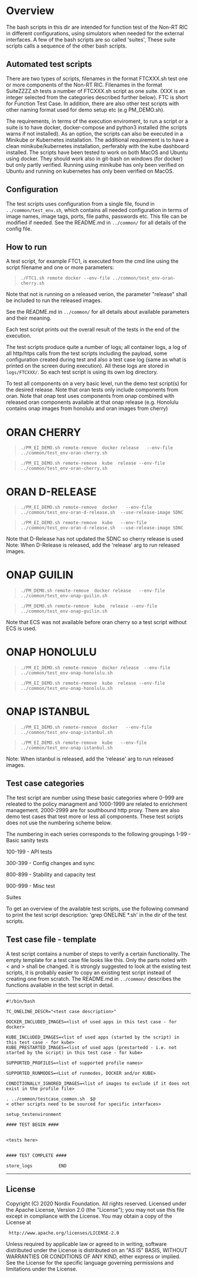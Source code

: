 # Overview

The bash scripts in this dir are intended for function test of the Non-RT RIC in different configurations, using simulators when needed for the external interfaces.
A few of the bash scripts are so called 'suites', These suite scripts calls a sequence of the other bash scripts.

## Automated test scripts

There are two types of scripts, filenames in the format FTCXXX.sh test one or more components of the Non-RT RIC. Filenames in the format SuiteZZZZ.sh tests a number of FTCXXX.sh script as one suite. (XXX is an integer selected from the categories described further below).
FTC is short for Function Test Case. In addition, there are also other test scripts with other naming format used for demo setup etc (e.g PM_DEMO.sh).

The requirements, in terms of the execution enviroment, to run a script or a suite is to have docker, docker-compose and python3 installed (the scripts warns if not installed). As an option, the scripts can also be executed in a Minikube or Kubernetes installation. The additional requirement is to have a clean minikube/kubernetes installation, perferably with the kube dashboard installed.
The scripts have been tested to work on both MacOS and Ubuntu using docker. They should work also in git-bash on windows (for docker) but only partly verified. Running using minikube has only been verified on Ubuntu and running on kubernetes has only been verified on MacOS.

## Configuration

The test scripts uses configuration from a single file, found in `../common/test_env.sh`, which contains all needed configuration in terms of image names, image tags, ports, file paths, passwords etc. This file can be modified if needed.  See the README.md in  `../common/` for all details of the config file.

## How to run

A test script, for example FTC1, is executed from the cmd line using the script filename and one or more parameters:

 >```./FTC1.sh remote docker --env-file ../common/test_env-oran-cherry.sh```

Note that not is running on a released verion, the parameter "release" shall be included to run the released images.

See the README.md in  `../common/` for all details about available parameters and their meaning.

Each test script prints out the overall result of the tests in the end of the execution.

The test scripts produce quite a number of logs; all container logs, a log of all http/htps calls from the test scripts including the payload, some configuration created during test and also a test case log (same as what is printed on the screen during execution). All these logs are stored in `logs/FTCXXX/`. So each test script is using its own log directory.

To test all components on a very basic level, run the demo test script(s) for the desired release.
Note that oran tests only include components from oran.
Note that onap test uses components from onap combined with released oran components available at that onap release (e.g. Honolulu contains onap images from honolulu and oran images from cherry)


ORAN CHERRY
===========
>```./PM_EI_DEMO.sh remote-remove  docker release   --env-file ../common/test_env-oran-cherry.sh```

>```./PM_EI_DEMO.sh remote-remove  kube  release --env-file ../common/test_env-oran-cherry.sh```

ORAN D-RELEASE
=========
>```./PM_EI_DEMO.sh remote-remove  docker   --env-file ../common/test_env-oran-d-release.sh  --use-release-image SDNC```

>```./PM_EI_DEMO.sh remote-remove  kube   --env-file ../common/test_env-oran-d-release.sh  --use-release-image SDNC```

Note that D-Release has not updated the SDNC so cherry release is used<br>
Note: When D-Release is released, add the 'release' arg to run released images.

ONAP GUILIN
===========
>```./PM_DEMO.sh remote-remove  docker release   --env-file ../common/test_env-onap-guilin.sh```

>```./PM_DEMO.sh remote-remove  kube  release --env-file ../common/test_env-onap-guilin.sh```

Note that ECS was not available before oran cherry so a test script without ECS is used.

ONAP HONOLULU
=============
>```./PM_EI_DEMO.sh remote-remove  docker release  --env-file ../common/test_env-onap-honolulu.sh```

>```./PM_EI_DEMO.sh remote-remove  kube  release --env-file ../common/test_env-onap-honolulu.sh```

ONAP ISTANBUL
=============
>```./PM_EI_DEMO.sh remote-remove  docker   --env-file ../common/test_env-onap-istanbul.sh```

>```./PM_EI_DEMO.sh remote-remove  kube   --env-file ../common/test_env-onap-istanbul.sh```

Note: When istanbul is released, add the 'release' arg to run released images.

## Test case categories

The test script are number using these basic categories where 0-999 are releated to the policy managment and 1000-1999 are related to enrichment management. 2000-2999 are for southbound http proxy. There are also demo test cases that test more or less all components. These test scripts does not use the numbering scheme below.

The numbering in each series corresponds to the following groupings
1-99 - Basic sanity tests

100-199 - API tests

300-399 - Config changes and sync

800-899 - Stability and capacity test

900-999 - Misc test

Suites

To get an overview of the available test scripts, use the following command to print the test script description:
'grep ONELINE *.sh' in the dir of the test scripts.

## Test case file - template

A test script contains a number of steps to verify a certain functionality.
The empty template for a test case file looks like this.
Only the parts noted with < and > shall be changed.
It is strongly suggested to look at the existing test scripts, it is probably easier to copy an existing test script instead of creating one from scratch. The README.md in  `../common/` describes the functions available in the test script in detail.

-----------------------------------------------------------

```
#!/bin/bash

TC_ONELINE_DESCR="<test case description>"

DOCKER_INCLUDED_IMAGES=<list of used apps in this test case - for docker>

KUBE_INCLUDED_IMAGES=<list of used apps (started by the script) in this test case - for kube>
KUBE_PRESTARTED_IMAGES=<list of used apps (prestartedd - i.e. not started by the script) in this test case - for kube>

SUPPORTED_PROFILES=<list of supported profile names>

SUPPORTED_RUNMODES=<List of runmodes, DOCKER and/or KUBE>

CONDITIONALLY_IGNORED_IMAGES=<list of images to exclude if it does not exist in the profile file>

. ../common/testcase_common.sh  $@
< other scripts need to be sourced for specific interfaces>

setup_testenvironment

#### TEST BEGIN ####


<tests here>


#### TEST COMPLETE ####

store_logs          END

```

-----------------------------------------------------------

## License

Copyright (C) 2020 Nordix Foundation. All rights reserved.
Licensed under the Apache License, Version 2.0 (the "License");
you may not use this file except in compliance with the License.
You may obtain a copy of the License at

     http://www.apache.org/licenses/LICENSE-2.0

Unless required by applicable law or agreed to in writing, software
distributed under the License is distributed on an "AS IS" BASIS,
WITHOUT WARRANTIES OR CONDITIONS OF ANY KIND, either express or implied.
See the License for the specific language governing permissions and
limitations under the License.

